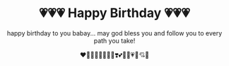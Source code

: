 <h1 align=center> 💗💗💗 Happy Birthday 💗💗💗</h1>
<p align=center>happy birthday to you babay... may god bless you and follow you to every path you take!</p>
<p align=center>❤️🧡💛💚💙💜🖤🤍❣️💕💞💓💗💖💘💝</p>
